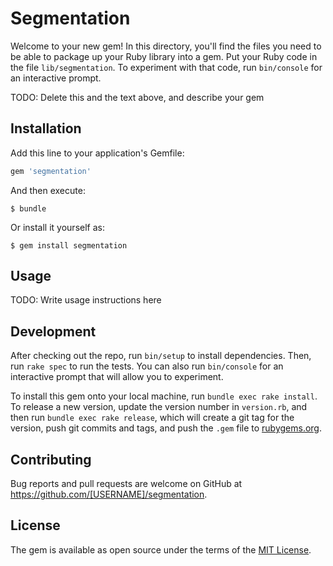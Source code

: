 # Segmentation

Welcome to your new gem! In this directory, you'll find the files you need to be able to package up your Ruby library into a gem. Put your Ruby code in the file `lib/segmentation`. To experiment with that code, run `bin/console` for an interactive prompt.

TODO: Delete this and the text above, and describe your gem

## Installation

Add this line to your application's Gemfile:

```ruby
gem 'segmentation'
```

And then execute:

    $ bundle

Or install it yourself as:

    $ gem install segmentation

## Usage

TODO: Write usage instructions here

## Development

After checking out the repo, run `bin/setup` to install dependencies. Then, run `rake spec` to run the tests. You can also run `bin/console` for an interactive prompt that will allow you to experiment.

To install this gem onto your local machine, run `bundle exec rake install`. To release a new version, update the version number in `version.rb`, and then run `bundle exec rake release`, which will create a git tag for the version, push git commits and tags, and push the `.gem` file to [rubygems.org](https://rubygems.org).

## Contributing

Bug reports and pull requests are welcome on GitHub at https://github.com/[USERNAME]/segmentation.

## License

The gem is available as open source under the terms of the [MIT License](https://opensource.org/licenses/MIT).

